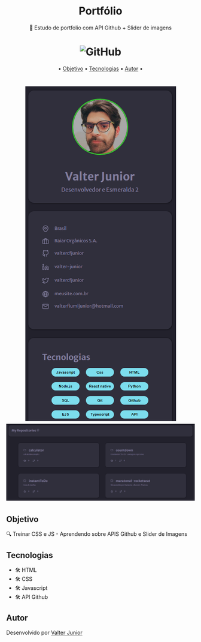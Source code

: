 <h1 align="center">Portfólio</h1>


<p align="center"> 🚀 Estudo de portfolio com API Github + Slider de imagens</p>

<h1 align="center"><img alt="GitHub" src="https://img.shields.io/github/license/valtercfjunior/portfolio"></h1>

<p align="center">•
 <a href="#objetivo">Objetivo</a> •
 <a href="#tecnologias">Tecnologias</a> • 
 <a href="#autor">Autor</a> •
</p>



<h1 align="center">
    <img src="./public/assets/preview1.png">
    <img src="./public/assets/preview2.png">
</h1>

## **Objetivo**

<p> 🔍 Treinar CSS e JS - Aprendendo sobre APIS Github e Slider de Imagens </p>


## **Tecnologias**

<ul>

<li>🛠 HTML
<li>🛠 CSS
<li>🛠 Javascript
<li>🛠 API Github

</ul>



## **Autor**

<p> Desenvolvido por <a href="https://github.com/valtercfjunior">Valter Junior</a> </p>
